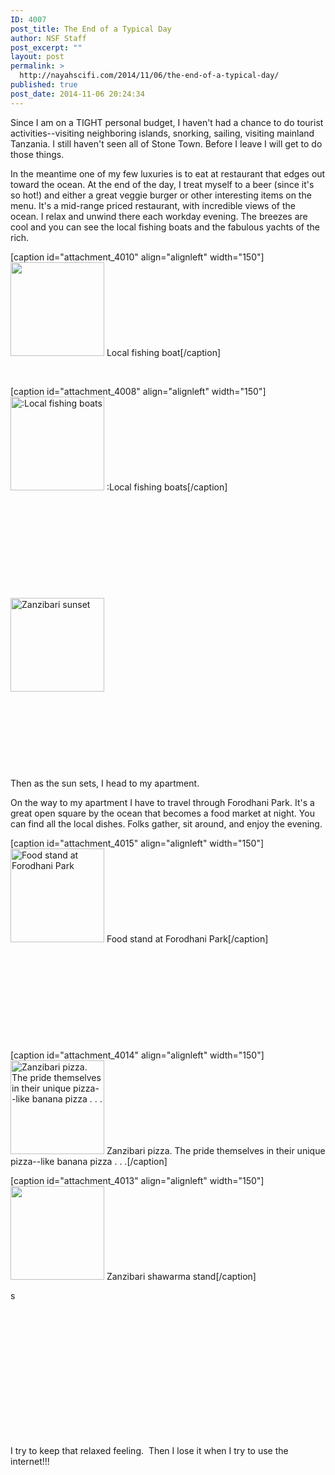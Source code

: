 ```yaml
---
ID: 4007
post_title: The End of a Typical Day
author: NSF Staff
post_excerpt: ""
layout: post
permalink: >
  http://nayahscifi.com/2014/11/06/the-end-of-a-typical-day/
published: true
post_date: 2014-11-06 20:24:34
---
```

Since I am on a TIGHT personal budget, I haven't had a chance to do tourist activities--visiting neighboring islands, snorking, sailing, visiting mainland Tanzania. I still haven't seen all of Stone Town. Before I leave I will get to do those things.

In the meantime one of my few luxuries is to eat at restaurant that edges out toward the ocean. At the end of the day, I treat myself to a beer (since it's so hot!) and either a great veggie burger or other interesting items on the menu. It's a mid-range priced restaurant, with incredible views of the ocean. I relax and unwind there each workday evening. The breezes are cool and you can see the local fishing boats and the fabulous yachts of the rich.

[caption id="attachment_4010" align="alignleft" width="150"]<a href="http://nayahsolutions.org/wp-content/uploads/2014/11/2014-11-04-17.00.52-e1415304097108.jpg"><img class="wp-image-4010 size-thumbnail" src="http://nayahsolutions.org/wp-content/uploads/2014/11/2014-11-04-17.00.52-e1415304097108-150x150.jpg" alt="" width="150" height="150" /></a> Local fishing boat[/caption]

&nbsp;

[caption id="attachment_4008" align="alignleft" width="150"]<a href="http://nayahsolutions.org/wp-content/uploads/2014/11/2014-11-03-17.26.10.jpg"><img class="size-thumbnail wp-image-4008" src="http://nayahsolutions.org/wp-content/uploads/2014/11/2014-11-03-17.26.10-150x150.jpg" alt=":Local fishing boats" width="150" height="150" /></a> :Local fishing boats[/caption]

&nbsp;

&nbsp;

&nbsp;

&nbsp;

&nbsp;

<a href="http://nayahsolutions.org/wp-content/uploads/2014/11/2014-11-03-17.26.18.jpg"><img class="alignleft size-thumbnail wp-image-4009" src="http://nayahsolutions.org/wp-content/uploads/2014/11/2014-11-03-17.26.18-150x150.jpg" alt="Zanzibari sunset" width="150" height="150" /></a>

&nbsp;

&nbsp;

&nbsp;

&nbsp;

Then as the sun sets, I head to my apartment.

On the way to my apartment I have to travel through Forodhani Park. It's a great open square by the ocean that becomes a food market at night. You can find all the local dishes. Folks gather, sit around, and enjoy the evening.

[caption id="attachment_4015" align="alignleft" width="150"]<a href="http://nayahsolutions.org/wp-content/uploads/2014/11/2014-11-03-17.37.10.jpg"><img class="size-thumbnail wp-image-4015" src="http://nayahsolutions.org/wp-content/uploads/2014/11/2014-11-03-17.37.10-150x150.jpg" alt="Food stand at Forodhani Park" width="150" height="150" /></a> Food stand at Forodhani Park[/caption]

&nbsp;

&nbsp;

&nbsp;

&nbsp;

&nbsp;

[caption id="attachment_4014" align="alignleft" width="150"]<a href="http://nayahsolutions.org/wp-content/uploads/2014/11/2014-11-03-17.37.48.jpg"><img class="size-thumbnail wp-image-4014" src="http://nayahsolutions.org/wp-content/uploads/2014/11/2014-11-03-17.37.48-150x150.jpg" alt="Zanzibari pizza. The pride themselves in their unique pizza--like banana pizza . . ." width="150" height="150" /></a> Zanzibari pizza. The pride themselves in their unique pizza--like banana pizza . . .[/caption]

[caption id="attachment_4013" align="alignleft" width="150"]<a href="http://nayahsolutions.org/wp-content/uploads/2014/11/2014-11-03-17.38.32.jpg"><img class="wp-image-4013 size-thumbnail" src="http://nayahsolutions.org/wp-content/uploads/2014/11/2014-11-03-17.38.32-150x150.jpg" alt="" width="150" height="150" /></a> Zanzibari shawarma stand[/caption]

s

&nbsp;

&nbsp;

&nbsp;

&nbsp;

&nbsp;

&nbsp;

&nbsp;

I try to keep that relaxed feeling.  Then I lose it when I try to use the internet!!!